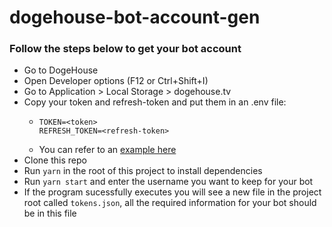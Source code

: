 # dogehouse-bot-account-gen

### Follow the steps below to get your bot account

- Go to DogeHouse
- Open Developer options (F12 or Ctrl+Shift+I)
- Go to Application > Local Storage > dogehouse.tv
- Copy your token and refresh-token and put them in an .env file:
  - ```
    TOKEN=<token>
    REFRESH_TOKEN=<refresh-token>
    ```
  - You can refer to an [example here](https://github.com/amitojsingh366/dogehouse-bot-account-gen/blob/main/.env.example)
- Clone this repo
- Run `yarn` in the root of this project to install dependencies
- Run `yarn start` and enter the username you want to keep for your bot
- If the program sucessfully executes you will see a new file in the project root called `tokens.json`, all the required information for your bot should be in this file
